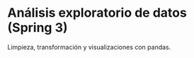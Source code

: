 # Análisis exploratorio de datos (Spring 3)

Limpieza, transformación y visualizaciones con pandas.


